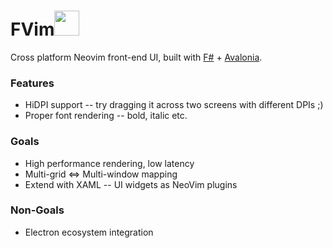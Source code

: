# FVim<img src="https://github.com/yatli/fvim/raw/master/Assets/fvim.png" width="40" height="40">

Cross platform Neovim front-end UI, built with [F#](https://fsharp.org/) + [Avalonia](http://avaloniaui.net/).

### Features

- HiDPI support -- try dragging it across two screens with different DPIs ;)
- Proper font rendering -- bold, italic etc.

### Goals

- High performance rendering, low latency
- Multi-grid <=> Multi-window mapping
- Extend with XAML -- UI widgets as NeoVim plugins

### Non-Goals

- Electron ecosystem integration
